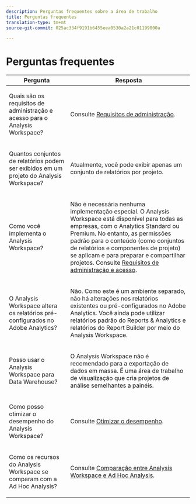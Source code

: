 ```yaml
---
description: Perguntas frequentes sobre a área de trabalho
title: Perguntas frequentes
translation-type: tm+mt
source-git-commit: 025ac334f9191b6455eea0530a2a21c01199000a

---
```



# Perguntas frequentes

<table id="table_BC4237EC03FF42579CC736498D6654F9"> 
 <thead> 
  <tr> 
   <th colname="col1" class="entry"> Pergunta </th> 
   <th colname="col2" class="entry"> Resposta </th> 
  </tr> 
 </thead>
 <tbody> 
  <tr> 
   <td colname="col1"> <p>Quais são os requisitos de administração e acesso para o Analysis Workspace? </p> </td> 
   <td colname="col2"> <p>Consulte   <a href="/help/analyze/analysis-workspace/workspace-faq/frequently-asked-questions-analysis-workspace.md"  > Requisitos de administração</a>. </p> </td> 
  </tr> 
  <tr> 
   <td colname="col1"> <p>Quantos conjuntos de relatórios podem ser exibidos em um projeto do Analysis Workspace? </p> </td> 
   <td colname="col2"> <p>Atualmente, você pode exibir apenas um conjunto de relatórios por projeto. </p> </td> 
  </tr> 
  <tr> 
   <td colname="col1"> <p>Como você implementa o Analysis Workspace? </p> </td> 
   <td colname="col2"> <p>Não é necessária nenhuma implementação especial. O Analysis Workspace está disponível para todas as empresas, com o Analytics Standard ou Premium. No entanto, as permissões padrão para o conteúdo (como conjuntos de relatórios e componentes de projeto) se aplicam e para preparar e compartilhar projetos. Consulte <a href="/help/analyze/analysis-workspace/workspace-faq/frequently-asked-questions-analysis-workspace.md"  > Requisitos de administração e acesso</a>. </p> </td> 
  </tr> 
  <tr> 
   <td colname="col1"> <p>O Analysis Workspace altera os relatórios pré-configurados no Adobe Analytics? </p> </td> 
   <td colname="col2"> <p>Não. Como este é um ambiente separado, não há alterações nos relatórios existentes ou pré-configurados no Adobe Analytics. Você ainda pode utilizar relatórios padrão do Reports &amp; Analytics e relatórios do Report Builder por meio do Analysis Workspace. </p> </td> 
  </tr> 
  <tr> 
   <td colname="col1"> <p>Posso usar o Analysis Workspace para Data Warehouse? </p> </td> 
   <td colname="col2"> <p>O Analysis Workspace não é recomendado para a exportação de dados em massa. É uma área de trabalho de visualização que cria projetos de análise semelhantes a painéis. </p> </td> 
  </tr>
  <tr> 
   <td colname="col1"> <p>Como posso otimizar o desempenho do Analysis Workspace? </p> </td> 
   <td colname="col2"> <p>Consulte <a href="/help/analyze/analysis-workspace/workspace-faq/optimizing-performance.md"  >Otimizar o desempenho</a>. </p> </td> 
  </tr> 
  <tr> 
   <td colname="col1"> <p>Como os recursos do Analysis Workspace se comparam com a Ad Hoc Analysis? </p> </td> 
   <td colname="col2"> <p>Consulte <a href="/help/analyze/analysis-workspace/workspace-faq/adhocanalysis-vs-analysisworkspace.md"  > Comparação entre Analysis Workspace e Ad Hoc Analysis</a>. </p> </td> 
  </tr> 
 </tbody> 
</table>

